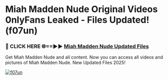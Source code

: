 # Miah Madden Nude Original Videos 0nlyFans Leaked - Files Updated! (f07un)

<h3>🔴 CLICK HERE 🌐==►► <a href="https://tinyurl.com/y5r63du9" rel="nofollow">Miah Madden Nude Updated Files</a></h3>

Get Miah Madden Nude and all content. Now you can access all videos and pictures of Miah Madden Nude. New Updated Files 2025!

[![f07un](https://i.imgur.com/UVo9nyh.gif)](https://tinyurl.com/y5r63du9)